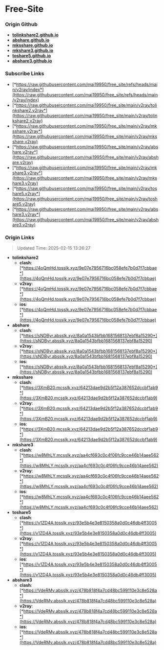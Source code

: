 # Free-Site

### Origin Github

- [**tolinkshare2.github.io**](https://github.com/tolinkshare2/tolinkshare2.github.io)
- [**abshare.github.io**](https://github.com/abshare/abshare.github.io)
- [**mksshare.github.io**](https://github.com/mksshare/mksshare.github.io)
- [**mkshare3.github.io**](https://github.com/mkshare3/mkshare3.github.io)
- [**toshare5.github.io**](https://github.com/toshare5/toshare5.github.io)
- [**abshare3.github.io**](https://github.com/abshare3/abshare3.github.io)

### Subscribe Links

- [*https://raw.githubusercontent.com/mai19950/free_site/refs/heads/main/v2ray/index*](https://raw.githubusercontent.com/mai19950/free_site/refs/heads/main/v2ray/index)
- [*https://raw.githubusercontent.com/mai19950/free_site/main/v2ray/tolinkshare2.v2ray*](https://raw.githubusercontent.com/mai19950/free_site/main/v2ray/tolinkshare2.v2ray)
- [*https://raw.githubusercontent.com/mai19950/free_site/main/v2ray/mksshare.v2ray*](https://raw.githubusercontent.com/mai19950/free_site/main/v2ray/mksshare.v2ray)
- [*https://raw.githubusercontent.com/mai19950/free_site/main/v2ray/abshare.v2ray*](https://raw.githubusercontent.com/mai19950/free_site/main/v2ray/abshare.v2ray)
- [*https://raw.githubusercontent.com/mai19950/free_site/main/v2ray/mkshare3.v2ray*](https://raw.githubusercontent.com/mai19950/free_site/main/v2ray/mkshare3.v2ray)
- [*https://raw.githubusercontent.com/mai19950/free_site/main/v2ray/toshare5.v2ray*](https://raw.githubusercontent.com/mai19950/free_site/main/v2ray/toshare5.v2ray)
- [*https://raw.githubusercontent.com/mai19950/free_site/main/v2ray/abshare3.v2ray*](https://raw.githubusercontent.com/mai19950/free_site/main/v2ray/abshare3.v2ray)

### Origin Links

> Updated Time: 2025-02-15 13:26:27

- **tolinkshare2**
  - **clash**: [*https://4oQmHd.tosslk.xyz/9e07e7956716bc058efe7b0d7f7cbbae*](https://4oQmHd.tosslk.xyz/9e07e7956716bc058efe7b0d7f7cbbae)
  - **v2ray**: [*https://4oQmHd.tosslk.xyz/9e07e7956716bc058efe7b0d7f7cbbae*](https://4oQmHd.tosslk.xyz/9e07e7956716bc058efe7b0d7f7cbbae)
  - **ios**: [*https://4oQmHd.tosslk.xyz/9e07e7956716bc058efe7b0d7f7cbbae*](https://4oQmHd.tosslk.xyz/9e07e7956716bc058efe7b0d7f7cbbae)
- **abshare**
  - **clash**: [*https://sNDByr.absslk.xyz/8a0a1543bfbb1681568137ebf8a15290*](https://sNDByr.absslk.xyz/8a0a1543bfbb1681568137ebf8a15290)
  - **v2ray**: [*https://sNDByr.absslk.xyz/8a0a1543bfbb1681568137ebf8a15290*](https://sNDByr.absslk.xyz/8a0a1543bfbb1681568137ebf8a15290)
  - **ios**: [*https://sNDByr.absslk.xyz/8a0a1543bfbb1681568137ebf8a15290*](https://sNDByr.absslk.xyz/8a0a1543bfbb1681568137ebf8a15290)
- **mksshare**
  - **clash**: [*https://3XmB20.mcsslk.xyz/64213dae9d2b5f12a387652dccbf1ab9*](https://3XmB20.mcsslk.xyz/64213dae9d2b5f12a387652dccbf1ab9)
  - **v2ray**: [*https://3XmB20.mcsslk.xyz/64213dae9d2b5f12a387652dccbf1ab9*](https://3XmB20.mcsslk.xyz/64213dae9d2b5f12a387652dccbf1ab9)
  - **ios**: [*https://3XmB20.mcsslk.xyz/64213dae9d2b5f12a387652dccbf1ab9*](https://3XmB20.mcsslk.xyz/64213dae9d2b5f12a387652dccbf1ab9)
- **mkshare3**
  - **clash**: [*https://w8MhLY.mcsslk.xyz/aa4cf693c0c4f06fc9cce46b14aee562*](https://w8MhLY.mcsslk.xyz/aa4cf693c0c4f06fc9cce46b14aee562)
  - **v2ray**: [*https://w8MhLY.mcsslk.xyz/aa4cf693c0c4f06fc9cce46b14aee562*](https://w8MhLY.mcsslk.xyz/aa4cf693c0c4f06fc9cce46b14aee562)
  - **ios**: [*https://w8MhLY.mcsslk.xyz/aa4cf693c0c4f06fc9cce46b14aee562*](https://w8MhLY.mcsslk.xyz/aa4cf693c0c4f06fc9cce46b14aee562)
- **toshare5**
  - **clash**: [*https://v1ZD4A.tosslk.xyz/93e5b4e3e8150358a0d0c46db4ff3005*](https://v1ZD4A.tosslk.xyz/93e5b4e3e8150358a0d0c46db4ff3005)
  - **v2ray**: [*https://v1ZD4A.tosslk.xyz/93e5b4e3e8150358a0d0c46db4ff3005*](https://v1ZD4A.tosslk.xyz/93e5b4e3e8150358a0d0c46db4ff3005)
  - **ios**: [*https://v1ZD4A.tosslk.xyz/93e5b4e3e8150358a0d0c46db4ff3005*](https://v1ZD4A.tosslk.xyz/93e5b4e3e8150358a0d0c46db4ff3005)
- **abshare3**
  - **clash**: [*https://VdeRMv.absslk.xyz/478b818f4a7cd48bc599110e3c8e528a*](https://VdeRMv.absslk.xyz/478b818f4a7cd48bc599110e3c8e528a)
  - **v2ray**: [*https://VdeRMv.absslk.xyz/478b818f4a7cd48bc599110e3c8e528a*](https://VdeRMv.absslk.xyz/478b818f4a7cd48bc599110e3c8e528a)
  - **ios**: [*https://VdeRMv.absslk.xyz/478b818f4a7cd48bc599110e3c8e528a*](https://VdeRMv.absslk.xyz/478b818f4a7cd48bc599110e3c8e528a)
